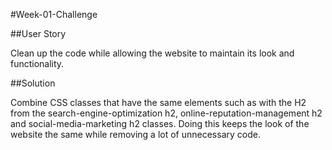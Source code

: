 #Week-01-Challenge

##User Story

Clean up the code while allowing the website to maintain its look and functionality.

##Solution

Combine CSS classes that have the same elements such as with the H2 from the search-engine-optimization h2, online-reputation-management h2 and social-media-marketing h2 classes. 
Doing this keeps the look of the website the same while removing a lot of unnecessary code.
